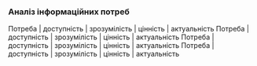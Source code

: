 ### Аналіз інформаційних потреб
Потреба | доступність | зрозумілість | цінність | актуальність
Потреба | доступність | зрозумілість | цінність | актуальність
Потреба | доступність | зрозумілість | цінність | актуальність
Потреба | доступність | зрозумілість | цінність | актуальність

